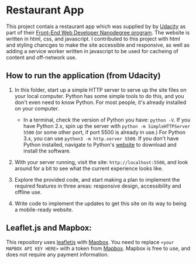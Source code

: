 # Restaurant App

This project contais a restaurant app which was supplied by by [Udacity](https://www.udacity.com) as part of their [Front-End Web Developer Nanodegree program](https://www.udacity.com/course/front-end-web-developer-nanodegree--nd001). The website is written in html, css, and javascript. I contributed to this project with html and styling chancges to make the site accessible and responsive, as well as adding a service worker written in javascript to be used for cacheing of content and off-network use.

## How to run the application (from Udacity)

1. In this folder, start up a simple HTTP server to serve up the site files on your local computer. Python has some simple tools to do this, and you don't even need to know Python. For most people, it's already installed on your computer.

    * In a terminal, check the version of Python you have: `python -V`. If you have Python 2.x, spin up the server with `python -m SimpleHTTPServer 5500` (or some other port, if port 5500 is already in use.) For Python 3.x, you can use `python3 -m http.server 5500`. If you don't have Python installed, navigate to Python's [website](https://www.python.org/) to download and install the software.

2. With your server running, visit the site: `http://localhost:5500`, and look around for a bit to see what the current experience looks like.
3. Explore the provided code, and start making a plan to implement the required features in three areas: responsive design, accessibility and offline use.
4. Write code to implement the updates to get this site on its way to being a mobile-ready website.

## Leaflet.js and Mapbox:

This repository uses [leafletjs](https://leafletjs.com/) with [Mapbox](https://www.mapbox.com/). You need to replace `<your MAPBOX API KEY HERE>` with a token from [Mapbox](https://www.mapbox.com/). Mapbox is free to use, and does not require any payment information.